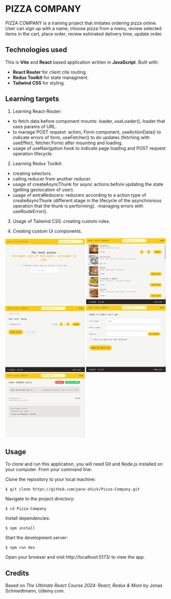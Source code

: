 # PIZZA COMPANY

PIZZA COMPANY is a training project that imitates ordering pizza online.  
User can sign up with a name, choose pizza from a menu, review selected items in the cart, place order, review estimated delivery time, update order.

## Technologies used

This is **Vite** and **React** based application written in **JavaScript**.
Built with:

- **React Router** for client cite routing.
- **Redux Toolkit** for state managment.
- **Tailwind CSS** for styling.

## Learning targets

1. Learning React-Router:

- to fetch data before component mounts: loader, useLoader(), loader that uses params of URL.
- to manage POST request: action, Form component, useActionData() to indicate errors of form, useFetcher() to do updates (fetching with useEffect, fetcher.Form) after mounting and loading.
- usage of useNavigation hook to indicate page loading and POST request operation lifecycle.

2. Learning Redux Toolkit:

- creating selectors.
- calling reducer from another reducer.
- usage of createAsyncThunk for async actions before updating the state (getting geolocation of user).
- usage of extraReducers: reducers according to a action type of createAsyncThunk (different stage in the lifecycle of the asynchronous operation that the thunk is performing).
  -managing errors with useRouteError().

3. Usage of Tailwind CSS: creating custom rules.

4. Creating custom UI components.

<img src="public/Screenshot1.png" alt= “Preview” width="250px">
<img src="public/Screenshot2.png" alt= “Preview” width="250px">
<img src="public/Screenshot3.png" alt= “Preview” width="250px">
<img src="public/Screenshot4.png" alt= “Preview” width="250px">
<img src="public/Screenshot5.png" alt= “Preview” width="250px">

## Usage

To clone and run this application, you will need Git and Node.js installed on your computer.
From your command line:

Clone the repository to your local machine:

    $ git clone https://github.com/yana-shick/Pizza-Company.git

Navigate to the project directory:

    $ cd Pizza-Company

Install dependencies:

    $ npm install

Start the development server:

    $ npm run dev

Open your browser and visit http://localhost:5173/ to view the app.

## Credits

Based on _The Ultimate React Course 2024: React, Redux & More_ by Jonas Schmedtmann, Udemy.com.
